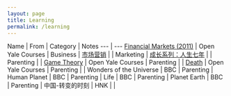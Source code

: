 ```yaml
---
layout: page
title: Learning
permalink: /learning
---
```


Name | From | Category | Notes
--- | ---
[Financial Markets (2011)](https://open.163.com/newview/movie/free?pid=XEV91FJR3&mid=YEV91FPC3) | Open Yale Courses | Business | 
[市场营销](https://open.163.com/newview/search/%E5%B8%82%E5%9C%BA%E8%90%A5%E9%94%80) | | Marketing | 
[成长系列：人生七年](https://open.163.com/newview/movie/free?pid=M9TURS806&mid=M9UG85SIG) | | Parenting | |
[Game Theory](https://open.163.com/newview/movie/courseintro?newurl=M6GOEJOME) | Open Yale Courses | Parenting | |
[Death](https://open.163.com/newview/movie/free?pid=VESABR1O3&mid=EESABR1P1) | Open Yale Courses | Parenting | |
Wonders of the Universe | BBC | Parenting | 
Human Planet | BBC | Parenting | 
Life | BBC |  Parenting |
Planet Earth | BBC | Parenting |
中国-转变的时刻 | HNK | | 
